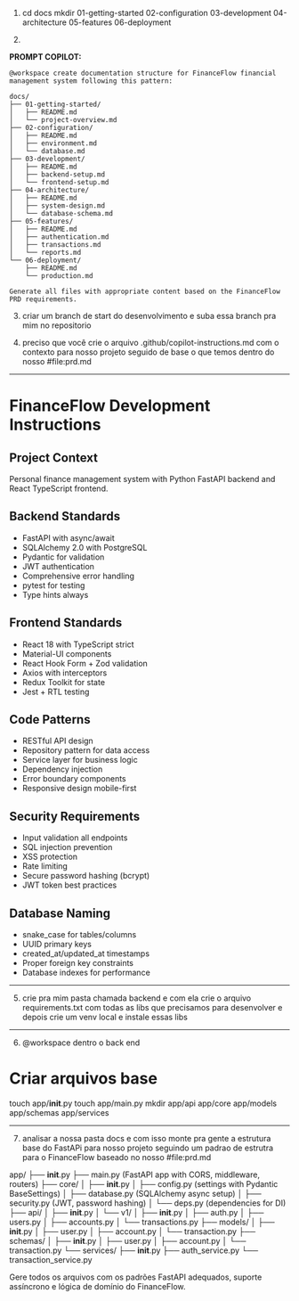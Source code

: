 1. cd docs
mkdir 01-getting-started 02-configuration 03-development 04-architecture 05-features 06-deployment

2. 

**PROMPT COPILOT:**
```
@workspace create documentation structure for FinanceFlow financial management system following this pattern:

docs/
├── 01-getting-started/
│   ├── README.md
│   └── project-overview.md
├── 02-configuration/
│   ├── README.md
│   ├── environment.md
│   └── database.md
├── 03-development/
│   ├── README.md
│   ├── backend-setup.md
│   └── frontend-setup.md
├── 04-architecture/
│   ├── README.md
│   ├── system-design.md
│   └── database-schema.md
├── 05-features/
│   ├── README.md
│   ├── authentication.md
│   ├── transactions.md
│   └── reports.md
└── 06-deployment/
    ├── README.md
    └── production.md

Generate all files with appropriate content based on the FinanceFlow PRD requirements.
```

3. criar um branch de start do desenvolvimento e suba essa branch pra mim no repositorio

4. preciso que você crie o arquivo .github/copilot-instructions.md com o contexto para nosso projeto seguido de base o que temos dentro do nosso #file:prd.md 
---
# FinanceFlow Development Instructions

## Project Context
Personal finance management system with Python FastAPI backend and React TypeScript frontend.

## Backend Standards
- FastAPI with async/await
- SQLAlchemy 2.0 with PostgreSQL
- Pydantic for validation
- JWT authentication
- Comprehensive error handling
- pytest for testing
- Type hints always

## Frontend Standards  
- React 18 with TypeScript strict
- Material-UI components
- React Hook Form + Zod validation
- Axios with interceptors
- Redux Toolkit for state
- Jest + RTL testing

## Code Patterns
- RESTful API design
- Repository pattern for data access
- Service layer for business logic
- Dependency injection
- Error boundary components
- Responsive design mobile-first

## Security Requirements
- Input validation all endpoints
- SQL injection prevention
- XSS protection
- Rate limiting
- Secure password hashing (bcrypt)
- JWT token best practices

## Database Naming
- snake_case for tables/columns
- UUID primary keys
- created_at/updated_at timestamps
- Proper foreign key constraints
- Database indexes for performance

---

5. crie pra mim pasta chamada backend e com ela crie o arquivo requirements.txt com todas as libs que precisamos para desenvolver e depois crie um venv local e instale essas libs 

---

6. @workspace dentro o back end

# Criar arquivos base
touch app/__init__.py
touch app/main.py
mkdir app/api app/core app/models app/schemas app/services

---

7. analisar a nossa pasta docs e com isso monte pra gente a estrutura base do FastAPi para nosso projeto seguindo um padrao de estrutra para o FinanceFlow baseado no nosso #file:prd.md 


app/
├── __init__.py
├── main.py (FastAPI app with CORS, middleware, routers)
├── core/
│   ├── __init__.py
│   ├── config.py (settings with Pydantic BaseSettings)
│   ├── database.py (SQLAlchemy async setup)
│   ├── security.py (JWT, password hashing)
│   └── deps.py (dependencies for DI)
├── api/
│   ├── __init__.py
│   └── v1/
│       ├── __init__.py
│       ├── auth.py
│       ├── users.py
│       ├── accounts.py
│       └── transactions.py
├── models/
│   ├── __init__.py
│   ├── user.py
│   ├── account.py
│   └── transaction.py
├── schemas/
│   ├── __init__.py
│   ├── user.py
│   ├── account.py
│   └── transaction.py
└── services/
    ├── __init__.py
    ├── auth_service.py
    └── transaction_service.py

Gere todos os arquivos com os padrões FastAPI adequados, suporte assíncrono e lógica de domínio do FinanceFlow.